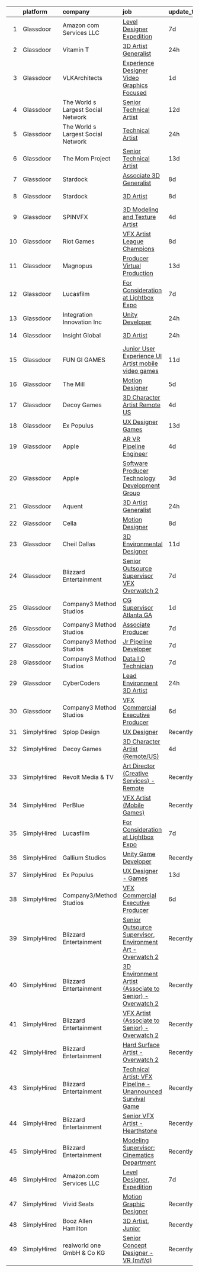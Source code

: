 

|    | platform    | company                            | job                                                                                                                                                                                                                                                                                                                                                                                                                                                                                                                                                                                                                                                                                                                                                                                                                                                                                                                                                                                                                                                                                                                                                                                                                                                                                                                                                                                   | update_time   | location                  |
|---:|:------------|:-----------------------------------|:--------------------------------------------------------------------------------------------------------------------------------------------------------------------------------------------------------------------------------------------------------------------------------------------------------------------------------------------------------------------------------------------------------------------------------------------------------------------------------------------------------------------------------------------------------------------------------------------------------------------------------------------------------------------------------------------------------------------------------------------------------------------------------------------------------------------------------------------------------------------------------------------------------------------------------------------------------------------------------------------------------------------------------------------------------------------------------------------------------------------------------------------------------------------------------------------------------------------------------------------------------------------------------------------------------------------------------------------------------------------------------------|:--------------|:--------------------------|
|  1 | Glassdoor   | Amazon com Services LLC            | [Level Designer  Expedition](https://www.glassdoor.com/partner/jobListing.htm?pos=112&ao=1136043&s=58&guid=00000183a704a5c5a84f4db553cc2390&src=GD_JOB_AD&t=SR&vt=w&cs=1_e87d80f3&cb=1664954443712&jobListingId=1008165924673&jrtk=3-0-1gejg99fdkhrr801-1gejg99fqjfkm800-46c45f87273b333f-)                                                                                                                                                                                                                                                                                                                                                                                                                                                                                                                                                                                                                                                                                                                                                                                                                                                                                                                                                                                                                                                                                           | 7d            | Irvine, CA                |
|  2 | Glassdoor   | Vitamin T                          | [3D Artist Generalist](https://www.glassdoor.com/partner/jobListing.htm?pos=109&ao=1110586&s=58&guid=00000183a704a5c5a84f4db553cc2390&src=GD_JOB_AD&t=SR&vt=w&cs=1_538c4a32&cb=1664954443712&jobListingId=1008183641019&cpc=47CFDC01B3F81FAC&jrtk=3-0-1gejg99fdkhrr801-1gejg99fqjfkm800-8716d705880a93f2--6NYlbfkN0DMrcEu7yrtATojKJA7cEzGQ3FdRGWLh0CZQInL4ECGI6k5tN82kdM0cJmh4vC7GggBRnntlYyAX9rw2tesjB7UOkDEuJ66h7kj4MapR-91pRz_lClliOUWp7GaPf5lxTFa8HCtffbdX8llwMjZcswZnfqS9fwgVphBTuM9JNrEHNLAl7akI7OZsD3HrOrnLZ-35CKbNZlg-CblkipaQr2u2JHo3LANzwBia7voGQKf_MMOYDPWMaSU2qN2Xy2vmMA5Q2uRwjMd7smUi-JRFG8x2CCDJy1zveanmT5FaD-FPVrNud-5iiMWn7Q_psY-_jA8XvLr6mBkaKAgaRYKriFtkHVqIyyJmKPtrFwTfqG3OoJhquWWo55L-eukAP1bTGEphJAfkJZ4DB5SufLxAonXXEHpOWk94a9TynQi8g8UE6YO4pFocOYIkNz1ZNCBHcwOi1Mfl-CJmwOjCvf1k8TCTLyFHSgRMlS_XROF7JUgN1Us3AvB4MOt)                                                                                                                                                                                                                                                                                                                                                                                                                                                                                                                                            | 24h           | Redmond, WA               |
|  3 | Glassdoor   | VLKArchitects                      | [Experience Designer   Video   Graphics Focused](https://www.glassdoor.com/partner/jobListing.htm?pos=118&ao=1136043&s=58&guid=00000183a704a5c5a84f4db553cc2390&src=GD_JOB_AD&t=SR&vt=w&cs=1_f2e05a36&cb=1664954443713&jobListingId=1008181998087&jrtk=3-0-1gejg99fdkhrr801-1gejg99fqjfkm800-35bbf049d9cb465c-)                                                                                                                                                                                                                                                                                                                                                                                                                                                                                                                                                                                                                                                                                                                                                                                                                                                                                                                                                                                                                                                                       | 1d            | Fort Worth, TX            |
|  4 | Glassdoor   | The World s Largest Social Network | [Senior Technical Artist](https://www.glassdoor.com/partner/jobListing.htm?pos=106&ao=1110586&s=58&guid=00000183a704a5c5a84f4db553cc2390&src=GD_JOB_AD&t=SR&vt=w&ea=1&cs=1_8cf3c336&cb=1664954443712&jobListingId=1008156567880&cpc=AF1E4A3695F490BE&jrtk=3-0-1gejg99fdkhrr801-1gejg99fqjfkm800-8a98ace1b10be4ee--6NYlbfkN0DSgjPPcnEdvoK3uuxfISLALE6pB1FR7YSHOr_tSg5_QGIhoz_2VqUepdcKLBLI_zQzTQBxFnNwLgYr54182ayk27VR9mGs31WGf8oLUq3IQ3WRzRkMbqPtK6oOaz54b3_OAZeqq0FVZMF2RYcuzjjIoIcXiPv67xjlRGeD6YbJyLJUG_F2oE5R9HAO3TFjczDF12_kyCsWbpC38DV78mGEFqcBifi2h8MAcju8habJm5MECYsVYzoKlywjeu_y6vdB0AzU8RgZnH0PvtK1gcKwYYSUM7DUppeCraMxJ-VEqfG_7kjvV178X_I5kdaRvmaNyHSq1zrh46nku3Or-FeIE5ZOux7ywvyit15v7t42LF2ipp4mCgfZhDEkao5YJ12k-aX7x4kwQQyJcicYkk7Pt9m7ybEHY4ta6ZSJNXgMVkQC4NUaaJhP9LHnGr1ZvbEc7ntz4Ocz7RZdYwJ-G_317MHtQEcDrcyTD4Q8rjnjKxs1MqwmMlUHCRqCxFwe340LKiLKrtvGeL74s1Mcdpnjmbha5CnzubGpPnB_vPk3UMz2u7IEG18Fu9MMwatzbiF0HmF4dWZk61AXNk06qeUh)                                                                                                                                                                                                                                                                                                                                                                                                                                    | 12d           | Sausalito, CA             |
|  5 | Glassdoor   | The World s Largest Social Network | [Technical Artist](https://www.glassdoor.com/partner/jobListing.htm?pos=102&ao=1110586&s=58&guid=00000183a704a5c5a84f4db553cc2390&src=GD_JOB_AD&t=SR&vt=w&ea=1&cs=1_3ece04f9&cb=1664954443711&jobListingId=1008184893860&cpc=C19BE7EA145E205E&jrtk=3-0-1gejg99fdkhrr801-1gejg99fqjfkm800-5b2ca4455f97e85e--6NYlbfkN0DSgjPPcnEdvoK3uuxfISLALE6pB1FR7YSHOr_tSg5_QGIhoz_2VqUepdcKLBLI_zQShar7STHCa0fzQNp1hsesfByHCyKTVUkBXt0cE0BRwhexeFFuIYSpLqz7bYaiAfzlrmvkdP3QBEDGWE_JU7ZUD-cfT9NYoHEOi36zyzLD4OxhcndWXUP_27t-4fgHfz8C1nnirhIabGRPoyUcRFSIevLdCrozf0e_Go-rECHuoH0rz9dz3K-Oj7lTILSR5QftbORjaEs6iyyUa-v_0mu1cK0JVK0eTWQX9fQTznqVbXztSp04O7dP9XYU-toxgQmbJZRW31D7ZCmfokqkzJQGvxQvOZW5uBVNfFd-1GoSFeiXO2IXHbDZBobzvbcOLKfzhzOi-6Q1my1EMukZdd0g204yHuUZ1Ddr0mGw8e2ED9aDngFgzk0sa6NpmQwGHQukKZgk86-pKvl2GRTbibiQwxqklaGe9wiCFBbW00lE0Pzfp7gGLEdleIG8Atv15nMGPgGX7fbLQgYe_KENBkPqSe-45MNHpio2baYgIzJ13XT_eGWV-M-t5j0jepfDZO9veMrk_4o8LucT_ijZ1i3SIcErqd0o69k%3D)                                                                                                                                                                                                                                                                                                                                                                                                                             | 24h           | Houston, TX               |
|  6 | Glassdoor   | The Mom Project                    | [Senior Technical Artist](https://www.glassdoor.com/partner/jobListing.htm?pos=107&ao=1110586&s=58&guid=00000183a704a5c5a84f4db553cc2390&src=GD_JOB_AD&t=SR&vt=w&cs=1_d8505465&cb=1664954443712&jobListingId=1008154030855&cpc=65CC663E25211861&jrtk=3-0-1gejg99fdkhrr801-1gejg99fqjfkm800-8aae4f73b9551638--6NYlbfkN0BDp_epf89aHDQhKpPegNJQ_ldQpEFZQsM9OcONMGxWx6pU56EKHF58QjVdAUvn2gVk3qe3SlnghPyLAat3KOYlrLy0I2AR977gRPaN0RP08Ty9kMnw7ZhTsH11o93Q6E0InB6ICXPjdb-aqIeQDPOUC6Xb4EiGzQnTCX0cU42iyt08TsshtfRlUDeaNrQWdk8X2XF_zq6CP8XqJ0cblWLNUCxiN6mw3NqkQyOleqghzGJxOjZUTz_x-DLV9fQH4hFs0ZHSJ_SDG1I0M7vy9zDj8kuj7SWtdkhU1GXaKIPxQBsmvj0sgg0JxDtx8YHpB2c0FxoEbF8P3nEAItMCLoglx6kcjsUJ8fqReyv1yMx0zyxSlw-gMExngxXr9NN0szFSqRcQfXlyt1EStd1CXHEdSS-oHq-wLk-afMQqAkKI0nme8eKNTdFKEAQq3cWPLCjRUWIQ2kn9MoFHcj0JnG8ePBtIooJc29QGSjGv8uPEO8baJ0QYjq1z3dp40qdc3fZMdi8Qrrp1cIHtgUgMFdAv4E7CV5-HFh9MAuDENFIHDOtFROUA3sOKh0SCBnRFQJTVp4dnC7I0YkrcPsTc5ed9)                                                                                                                                                                                                                                                                                                                                                                                                                                         | 13d           | Sausalito, CA             |
|  7 | Glassdoor   | Stardock                           | [Associate 3D Generalist](https://www.glassdoor.com/partner/jobListing.htm?pos=113&ao=1136043&s=58&guid=00000183a704a5c5a84f4db553cc2390&src=GD_JOB_AD&t=SR&vt=w&ea=1&cs=1_82a18161&cb=1664954443712&jobListingId=1008164168114&jrtk=3-0-1gejg99fdkhrr801-1gejg99fqjfkm800-ebb0d5b82c5ae4be-)                                                                                                                                                                                                                                                                                                                                                                                                                                                                                                                                                                                                                                                                                                                                                                                                                                                                                                                                                                                                                                                                                         | 8d            | Plymouth, MI              |
|  8 | Glassdoor   | Stardock                           | [3D Artist](https://www.glassdoor.com/partner/jobListing.htm?pos=117&ao=1136043&s=58&guid=00000183a704a5c5a84f4db553cc2390&src=GD_JOB_AD&t=SR&vt=w&ea=1&cs=1_da3bd309&cb=1664954443713&jobListingId=1008164168109&jrtk=3-0-1gejg99fdkhrr801-1gejg99fqjfkm800-268ab53375252d01-)                                                                                                                                                                                                                                                                                                                                                                                                                                                                                                                                                                                                                                                                                                                                                                                                                                                                                                                                                                                                                                                                                                       | 8d            | Plymouth, MI              |
|  9 | Glassdoor   | SPINVFX                            | [3D Modeling and Texture Artist](https://www.glassdoor.com/partner/jobListing.htm?pos=124&ao=1136043&s=58&guid=00000183a704a5c5a84f4db553cc2390&src=GD_JOB_AD&t=SR&vt=w&ea=1&cs=1_16e494b3&cb=1664954443715&jobListingId=1008173934920&jrtk=3-0-1gejg99fdkhrr801-1gejg99fqjfkm800-09211dd30cbb7cf5-)                                                                                                                                                                                                                                                                                                                                                                                                                                                                                                                                                                                                                                                                                                                                                                                                                                                                                                                                                                                                                                                                                  | 4d            | Atlanta, GA               |
| 10 | Glassdoor   | Riot Games                         | [VFX Artist   League  Champions](https://www.glassdoor.com/partner/jobListing.htm?pos=121&ao=1136043&s=58&guid=00000183a704a5c5a84f4db553cc2390&src=GD_JOB_AD&t=SR&vt=w&ea=1&cs=1_b8605ee2&cb=1664954443715&jobListingId=1008164057372&jrtk=3-0-1gejg99fdkhrr801-1gejg99fqjfkm800-46a44d1732f1897e-)                                                                                                                                                                                                                                                                                                                                                                                                                                                                                                                                                                                                                                                                                                                                                                                                                                                                                                                                                                                                                                                                                  | 8d            | Los Angeles, CA           |
| 11 | Glassdoor   | Magnopus                           | [Producer  Virtual Production](https://www.glassdoor.com/partner/jobListing.htm?pos=123&ao=1136043&s=58&guid=00000183a704a5c5a84f4db553cc2390&src=GD_JOB_AD&t=SR&vt=w&ea=1&cs=1_93eecc64&cb=1664954443715&jobListingId=1008154539182&jrtk=3-0-1gejg99fdkhrr801-1gejg99fqjfkm800-e664e79d5a35fd73-)                                                                                                                                                                                                                                                                                                                                                                                                                                                                                                                                                                                                                                                                                                                                                                                                                                                                                                                                                                                                                                                                                    | 13d           | Los Angeles, CA           |
| 12 | Glassdoor   | Lucasfilm                          | [For Consideration at Lightbox Expo](https://www.glassdoor.com/partner/jobListing.htm?pos=116&ao=1136043&s=58&guid=00000183a704a5c5a84f4db553cc2390&src=GD_JOB_AD&t=SR&vt=w&cs=1_ec228864&cb=1664954443713&jobListingId=1008165011124&jrtk=3-0-1gejg99fdkhrr801-1gejg99fqjfkm800-93e1fa1c0d1a1d19-)                                                                                                                                                                                                                                                                                                                                                                                                                                                                                                                                                                                                                                                                                                                                                                                                                                                                                                                                                                                                                                                                                   | 7d            | San Francisco, CA         |
| 13 | Glassdoor   | Integration Innovation  Inc        | [Unity Developer](https://www.glassdoor.com/partner/jobListing.htm?pos=120&ao=1136043&s=58&guid=00000183a704a5c5a84f4db553cc2390&src=GD_JOB_AD&t=SR&vt=w&cs=1_e98c59cc&cb=1664954443715&jobListingId=1008184438258&jrtk=3-0-1gejg99fdkhrr801-1gejg99fqjfkm800-4239662d8ba81b10-)                                                                                                                                                                                                                                                                                                                                                                                                                                                                                                                                                                                                                                                                                                                                                                                                                                                                                                                                                                                                                                                                                                      | 24h           | Huntsville, AL            |
| 14 | Glassdoor   | Insight Global                     | [3D Artist](https://www.glassdoor.com/partner/jobListing.htm?pos=108&ao=1110586&s=58&guid=00000183a704a5c5a84f4db553cc2390&src=GD_JOB_AD&t=SR&vt=w&cs=1_36d319ee&cb=1664954443712&jobListingId=1008183850797&cpc=451933188B21919D&jrtk=3-0-1gejg99fdkhrr801-1gejg99fqjfkm800-1c580ac7ae95c2b9--6NYlbfkN0BKkHZu3wF05EeDimN_p6sYpKCMArvwa95YdH7UpkaBCqc7l59ErwqcyE8VoIfttn7wkfGrKUOlCoDdkMonRfzs9OESsvcMZKe_YVordDTDwlf0HuHw7s7UzRVCfcYJfYOyG12e6X12G2qWRUCSCIlqwT4X2TcXKuh6zxFRVjD-tiK5OwCzUfrWGxZIlghFIsZq8dWIHqSYuLvqz09lVeDB3_GWuhRewEP3OWYE86Cc_hEW_UvUX1jT_I5UZsVMxlJOv8RRIHoKIEoepqUvX-iMqf66PsCEgESgA1hJGucA66KICBt7PMok83X2kgpoFnVV9JJQ686ANDdSoAdYMwnn6d0zB-m4WAn716KiphYDu_twcpTRkRhvKlgbDoMPPfFV6v0jKpHMCI3r01VULK6EQuz1hq4dIXQ_CXlEbl7BDkyafvwd45ZClqh-D8UJe-V6A-0uxPttCz0vuQELBVV4YcVdGzxlrqJVBz85j3c5s3FRYosEQW9i)                                                                                                                                                                                                                                                                                                                                                                                                                                                                                                                                                       | 24h           | Redmond, WA               |
| 15 | Glassdoor   | FUN GI GAMES                       | [Junior User Experience   UI Artist  mobile video games ](https://www.glassdoor.com/partner/jobListing.htm?pos=127&ao=1136043&s=58&guid=00000183a704a5c5a84f4db553cc2390&src=GD_JOB_AD&t=SR&vt=w&ea=1&cs=1_0983fc47&cb=1664954443716&jobListingId=1008158641676&jrtk=3-0-1gejg99fdkhrr801-1gejg99fqjfkm800-4944322686d99878-)                                                                                                                                                                                                                                                                                                                                                                                                                                                                                                                                                                                                                                                                                                                                                                                                                                                                                                                                                                                                                                                         | 11d           | El Segundo, CA            |
| 16 | Glassdoor   | The Mill                           | [Motion Designer](https://www.glassdoor.com/partner/jobListing.htm?pos=111&ao=1136043&s=58&guid=00000183a704a5c5a84f4db553cc2390&src=GD_JOB_AD&t=SR&vt=w&ea=1&cs=1_24578e68&cb=1664954443712&jobListingId=1008172668446&jrtk=3-0-1gejg99fdkhrr801-1gejg99fqjfkm800-d2056aff12c87ada-)                                                                                                                                                                                                                                                                                                                                                                                                                                                                                                                                                                                                                                                                                                                                                                                                                                                                                                                                                                                                                                                                                                 | 5d            | New York, NY              |
| 17 | Glassdoor   | Decoy Games                        | [3D Character Artist  Remote US ](https://www.glassdoor.com/partner/jobListing.htm?pos=119&ao=1136043&s=58&guid=00000183a704a5c5a84f4db553cc2390&src=GD_JOB_AD&t=SR&vt=w&ea=1&cs=1_75e4772b&cb=1664954443713&jobListingId=1008174987688&jrtk=3-0-1gejg99fdkhrr801-1gejg99fqjfkm800-e17dc328c9905e0c-)                                                                                                                                                                                                                                                                                                                                                                                                                                                                                                                                                                                                                                                                                                                                                                                                                                                                                                                                                                                                                                                                                 | 4d            | Boston, MA                |
| 18 | Glassdoor   | Ex Populus                         | [UX Designer   Games](https://www.glassdoor.com/partner/jobListing.htm?pos=115&ao=1136043&s=58&guid=00000183a704a5c5a84f4db553cc2390&src=GD_JOB_AD&t=SR&vt=w&ea=1&cs=1_ae4eca6b&cb=1664954443713&jobListingId=1008155438706&jrtk=3-0-1gejg99fdkhrr801-1gejg99fqjfkm800-af5ef265bd9e2bd7-)                                                                                                                                                                                                                                                                                                                                                                                                                                                                                                                                                                                                                                                                                                                                                                                                                                                                                                                                                                                                                                                                                             | 13d           | Remote                    |
| 19 | Glassdoor   | Apple                              | [AR VR Pipeline Engineer](https://www.glassdoor.com/partner/jobListing.htm?pos=103&ao=1110586&s=58&guid=00000183a704a5c5a84f4db553cc2390&src=GD_JOB_AD&t=SR&vt=w&cs=1_104719fb&cb=1664954443711&jobListingId=1008175989371&cpc=AC285F3A3ECA6BB0&jrtk=3-0-1gejg99fdkhrr801-1gejg99fqjfkm800-0800dcf14c9a8424--6NYlbfkN0BvKrLyj5gPmtZO9T8euul8TCxuuKNOtzRJOomxnwSEodTz2Bc-sPZlt2Zgji_QUXEfSry2uwoiSUpNxrTv30dOLcIDiJD8cmCLGvvx0bYkUmuze4c16-d44apdsjCokYNJbxBaAW-qWCokaJb_MgLoT0MXk5NUT18LaWQEGhJEFnaWfYUuVZW4RG406tMGgc9bWENSWFDP18uq67xs1Tibmk76dqoLZdpPScB5GBv_faxEBSUk6WzO5xNc1fvA9Grg3UPBfWVO-J0b7yzD1jIuA9MGe7CA5h1y7lL7FlUYdXxdENe_BvOpuqiiuFylM961TEVAUKaI6O3ueH76mV61tGdiF-m1HalG8U9fqBuCDPN5Hpfa7E_DHTWCy4_be8zVIq0K5ERctkJewVqis4tBn49etDg8OxZs4ewpzYhNIYTmPpE040YSdAAVJr3-vn9FSotpJWrbX4KeR_DpQmLgUjWZfAmRbJ2_c1lUeL94fJmTSvjQe1J6apK0Rwk7faef9QdfPOWz17ntxPTapCX8Z85K8-oCVGjufm2JzFTnLiRmU3eQ5NJ9XuSEKgaA9Pix9oTbDmbQXD3RcC5dgKvV1N7lOypHNdfdPFju72B6gHvT3-9-SrS_-OS92IdURCYNReE6hyrIgj_UWshT-9yUCd4OO-6i7G86adKPGXTFadhQA_IyErHvzkvRCm9YsfPhe_oe-G3hBqq52o7uEOQq_RSmlYAdfVbB5dccA0cZniQi65OBkMVy8Yx9cqw0FcCe9xhE_Ym5j_au6MVEz-O8wpnP4xkUctGiDUeb0xlGD6IE3BgZIxFB-LyPIBZ13MNEUuhCc_au1N5niQq16nYyiemCCMwv_I8nJTCbTbgkD9jaaAlQ9XczMltH2Rnw3_5Or6Lv9WddoAc8c_DcD65CliGuXJ39aMsRkXwVcgIoOx1ehr9u76X9bwpHaGe3t44FFh9RKKwttbOBbvkVbJ8b)                                         | 4d            | Cupertino, CA             |
| 20 | Glassdoor   | Apple                              | [Software Producer  Technology Development Group](https://www.glassdoor.com/partner/jobListing.htm?pos=104&ao=1110586&s=58&guid=00000183a704a5c5a84f4db553cc2390&src=GD_JOB_AD&t=SR&vt=w&cs=1_ee6e7d14&cb=1664954443711&jobListingId=1008176890686&cpc=AC285F3A3ECA6BB0&jrtk=3-0-1gejg99fdkhrr801-1gejg99fqjfkm800-b9f4b37ed958d1b3--6NYlbfkN0BvKrLyj5gPmtZO9T8euul8TCxuuKNOtzRJOomxnwSEodTz2Bc-sPZl1dBMH13w-jOl-8g71xqAkp7OBKbn2gWYDEHjssgBU_d6jVYkulLyCvJsy5BAzxfNC7p8G4Y9isq1p_Q6as9cudkqBsWPWkxHUjf6rvlF-E44PYUZeWoVuHAfuVrsg53ng6GtKmEYSM3nPBePxh6jwJ0lhiHOa-64HN8f_CSvyNVfTru_CIMJbrzo9fHl3fybMC_diCQDUETITBOwe8JgttyYUEL_X4hSnunSuR5dkd8Sf6kfBc-4LmturiH0lfHx-AyKA8mPDXpJyTneys_EoMCj8-rc6KFVHI__R6cL76ecQYZP7G3FDy_9Wy1OfKSGRSN565YULiiRXSJk9Ty_IuQUCvaPBzf_5eKzuppHVuIii9qG0W7lsQ-mbxlS4C5FyrjRPVITyJlYhm_t3VvTWoG5fNJkVPolhlQYlHr5a5xSHy-mVkwk0s-e_BV2tkLf2xJ1U2XnJiFLd4TCuTT_VOTWWN4bM27GeXBBESHCy02zm_V2C7U424zUtY5VE4js_R5uEOk_MEb9Tv5jvQy9FV2dgan0kiSpQzk2tjojDVs1-I7yp5OsemaPvePenK4FWkFVOw5ovgYK1NEYpT3ERVbY3gdB-uqY2g8ZeOi3adM_FSg9LFJc7y0zxOezicfvN1KCIDd9kb0gqC8VsNyxvUplAo5P4vrHUTrcCkn9P3FbAlvqT300oRAmf5pf3gj-TfgvC9_fyfad7fAfuj9D-B_2gqNLDmIiER4_g3XA7mCP_P0P1cKpkFjUoWVAfGN0HcWm-D6sPICJZIwmug9cjdVL9vx3R7za2lgdGua20BtiC0PrIwAWDpGY7eJctb4y4nYgcI6NwvfPrt4uwnClc5o4SP9fB-uoX1vpYsWqyE-7s7ddOSp4ZmwSr2uzvoffcZN_GmAp7Y6x_OqjR-dWVTdspwnb1o7K07ZWLiYgGnk%3D)   | 3d            | Seattle, WA               |
| 21 | Glassdoor   | Aquent                             | [3D Artist Generalist](https://www.glassdoor.com/partner/jobListing.htm?pos=105&ao=1110586&s=58&guid=00000183a704a5c5a84f4db553cc2390&src=GD_JOB_AD&t=SR&vt=w&cs=1_7f5db73b&cb=1664954443712&jobListingId=1008183714026&cpc=47CFDC01B3F81FAC&jrtk=3-0-1gejg99fdkhrr801-1gejg99fqjfkm800-12fd754172b02f62--6NYlbfkN0DMrcEu7yrtATojKJA7cEzGQ3FdRGWLh0CZQInL4ECGI9gD0Wolx9R2v-Aex0-GK05M2bUTp71PXyBZhqS_Df87ip6vVbpuRFsc4PBzdMWiT1RQTY1AT-CGl2ox5j7S9rC7xDqdGl8FWsazWyGWu5EIBsdMEa5nWNOg7wxWx_90qXvgg4ecPNUFrL6h4slGH7Q6eHcKJgbeEDBDUA6WS3s2USmsTBH3xrpd65q6v9yvsJz6OTPZsrcq67AR0A9GAd6ehmKm1K5o9rcj9C2rBDg4X0llWZec2GKftLH1WpLjM_WT86QDlqSvfxGEkmI3tcrwBPhLmDuSPDfRRjco_lFdjmcNpKHpSap_xQpg--UMkRBX4uUOxNtBMSIBIC7YM0gkBFm4xROvzNG1zk4ooXkcZ9CF4-qnMtL37mmN8MihBfj196q_PZ4F8SlRGQBL427LVqN5jzG_6NreJx8IsFESpw3S22GA-Hk%3D)                                                                                                                                                                                                                                                                                                                                                                                                                                                                                                                                                              | 24h           | Redmond, WA               |
| 22 | Glassdoor   | Cella                              | [Motion Designer](https://www.glassdoor.com/partner/jobListing.htm?pos=101&ao=1110586&s=58&guid=00000183a704a5c5a84f4db553cc2390&src=GD_JOB_AD&t=SR&vt=w&cs=1_85317c80&cb=1664954443711&jobListingId=1008164051618&cpc=AC285F3A3ECA6BB0&jrtk=3-0-1gejg99fdkhrr801-1gejg99fqjfkm800-982cb76659494471--6NYlbfkN0ABL5jwqrJX8j4-zsE1pdctockIOMh3bUiDojLxDHSgfjY1UHgK1fFlxBssry2DLYaz0BgcqkJGjLhZAGW0g8KP_O_IIogJMi79eHYSmwm-eDS14p3VE9t3C1g-Qz5Qi-XFAV2gGaJJwT-n3GiRnA0EPSSHR_b6EoEQCzQ6ND4JwKdm82dmIzji_Av7Tadb67BUhoszqtoa5VUfCezsSx_FW8Y_xKO7w3vybjKYlrz-ZGZJmd7kzj3pw0ViQyxeXVwgBz56Vv-KuPEAufiL-v52sW14uLQha1g3ZOufsnlTrmTwvOqRNBYTCHvB9VEXhyR3kxNJKvyGD9pDdyl_drYkXPfBiraKsO647dpbS8vp_R7zbTxAELwFW_OJzBC6WQ3Sp7Smiv4VQGTTaDzEAUScvIjhLhfwtpMuPafe7mZ2q6p3EjJXxZQgSoHmCxWlM4YLw4aUtPQ6yx4ZPKj5vaV0_B41WxJgzJGnX_TPfB6TDIpP9_Ekkjjtph7ncxukMRUvXtjEiCFfuDbtrq3VgAabgsDk3dJpjsHc6rlEMC4BKBtJCQ_rLtCkDeX4xJ2MZH5YlczoTQ5MkcoUTX5pRai94Fo3NCwgxiXqzxa5AuXzLYKTKFt-Em6P0vB0C-UICJIqkpb3BGyaTHFg_ufAYamUHFCQPSZe4of7JqG2SLarCjJtEXOfDYXXfffNLoZxgQnrJF-VMqe0-fCv-r5YyDfUDECAM39H8gukXo8BBrYH7XmY4j0H4gLD6t-76PkgAFha3HHjYgwa7g%3D%3D)                                                                                                                                                                                                                                                     | 8d            | Los Gatos, CA             |
| 23 | Glassdoor   | Cheil Dallas                       | [3D Environmental Designer](https://www.glassdoor.com/partner/jobListing.htm?pos=114&ao=1136043&s=58&guid=00000183a704a5c5a84f4db553cc2390&src=GD_JOB_AD&t=SR&vt=w&ea=1&cs=1_8e581cdd&cb=1664954443712&jobListingId=1008158069870&jrtk=3-0-1gejg99fdkhrr801-1gejg99fqjfkm800-0a3bfdb610d178d5-)                                                                                                                                                                                                                                                                                                                                                                                                                                                                                                                                                                                                                                                                                                                                                                                                                                                                                                                                                                                                                                                                                       | 11d           | Plano, TX                 |
| 24 | Glassdoor   | Blizzard Entertainment             | [Senior Outsource Supervisor  VFX   Overwatch 2](https://www.glassdoor.com/partner/jobListing.htm?pos=130&ao=1136043&s=58&guid=00000183a704a5c5a84f4db553cc2390&src=GD_JOB_AD&t=SR&vt=w&cs=1_c80210db&cb=1664954443716&jobListingId=1008165851603&jrtk=3-0-1gejg99fdkhrr801-1gejg99fqjfkm800-9025c0dc214e1953-)                                                                                                                                                                                                                                                                                                                                                                                                                                                                                                                                                                                                                                                                                                                                                                                                                                                                                                                                                                                                                                                                       | 7d            | Irvine, CA                |
| 25 | Glassdoor   | Company3 Method Studios            | [CG Supervisor   Atlanta  GA](https://www.glassdoor.com/partner/jobListing.htm?pos=122&ao=1136043&s=58&guid=00000183a704a5c5a84f4db553cc2390&src=GD_JOB_AD&t=SR&vt=w&cs=1_c6d0bf75&cb=1664954443715&jobListingId=1008182287144&jrtk=3-0-1gejg99fdkhrr801-1gejg99fqjfkm800-33025431778cb43d-)                                                                                                                                                                                                                                                                                                                                                                                                                                                                                                                                                                                                                                                                                                                                                                                                                                                                                                                                                                                                                                                                                          | 1d            | Remote                    |
| 26 | Glassdoor   | Company3 Method Studios            | [Associate Producer](https://www.glassdoor.com/partner/jobListing.htm?pos=128&ao=1136043&s=58&guid=00000183a704a5c5a84f4db553cc2390&src=GD_JOB_AD&t=SR&vt=w&cs=1_f9e5de68&cb=1664954443716&jobListingId=1008166947294&jrtk=3-0-1gejg99fdkhrr801-1gejg99fqjfkm800-84c17dfe1885b133-)                                                                                                                                                                                                                                                                                                                                                                                                                                                                                                                                                                                                                                                                                                                                                                                                                                                                                                                                                                                                                                                                                                   | 7d            | Hollywood, CA             |
| 27 | Glassdoor   | Company3 Method Studios            | [Jr  Pipeline Developer](https://www.glassdoor.com/partner/jobListing.htm?pos=126&ao=1136043&s=58&guid=00000183a704a5c5a84f4db553cc2390&src=GD_JOB_AD&t=SR&vt=w&cs=1_ad364730&cb=1664954443716&jobListingId=1008166267951&jrtk=3-0-1gejg99fdkhrr801-1gejg99fqjfkm800-0f1d3718f9b84c30-)                                                                                                                                                                                                                                                                                                                                                                                                                                                                                                                                                                                                                                                                                                                                                                                                                                                                                                                                                                                                                                                                                               | 7d            | New York, NY              |
| 28 | Glassdoor   | Company3 Method Studios            | [Data I O Technician](https://www.glassdoor.com/partner/jobListing.htm?pos=129&ao=1136043&s=58&guid=00000183a704a5c5a84f4db553cc2390&src=GD_JOB_AD&t=SR&vt=w&cs=1_519438c8&cb=1664954443716&jobListingId=1008166267950&jrtk=3-0-1gejg99fdkhrr801-1gejg99fqjfkm800-b651aeac1dcdcefa-)                                                                                                                                                                                                                                                                                                                                                                                                                                                                                                                                                                                                                                                                                                                                                                                                                                                                                                                                                                                                                                                                                                  | 7d            | New York, NY              |
| 29 | Glassdoor   | CyberCoders                        | [Lead Environment 3D Artist](https://www.glassdoor.com/partner/jobListing.htm?pos=110&ao=1110586&s=58&guid=00000183a704a5c5a84f4db553cc2390&src=GD_JOB_AD&t=SR&vt=w&ea=1&cs=1_b157dedb&cb=1664954443712&jobListingId=1008184116885&cpc=F41FEAB56D215062&jrtk=3-0-1gejg99fdkhrr801-1gejg99fqjfkm800-16b8fb50dd4cd8d1--6NYlbfkN0CpFJQzrgRR8WqXWK1qKKEqALWJw739KlKqr2H-MSI4eoBlI4EFrmor2FYZMP3muM3TdYFiBFjcTxDDTcwWZR9VAG-8WZ2pwtziMbc8empHAlbEkEbaU7lbHz3tfGuMSuv9H9mUW1yUM5St9kp6xEum9hyC5-_HJV9hpIEK4dOLpK2FfuEYcp6ftcg_xJko6VKPn5sgUHtlTahw37pGvRF0AOcA4178-eQXpi8cKF743QpaVS4HT3-VLhbqhamdaLvU0kSz1wb50Imc9Qkn-yX7fPDhHcwI2QmchV8YuxBsZ7_QwhqqhsGNqXV5Tq_tg_hW3Ph2n4DrRoqbRi9_ohazcg03Eae0c398fwTc7XouXJM_EQyhJumFgEJ75-XFCzFA_vWfClfmqKS0H16iKjsVNNxVNQmiMx3azwOD5gnjlgR70kir9-WilFcIhEKB06E9fplCKdlQ3fI3OudWeio3OSozZvn66PV7dsgB2gs_5aHXlDiaMZm7ONCNANSefonWDrSMnTFrvuDjS2s24K3zTQWaIvC7F9oCYgDyrJuspWcUbTektnY4rXezKnDWST2TJydmSCNgpkZYZNdtWyZB8VIZhYD9FcBuafkYq8jqlZyngARrrXFESxdRGxRJSn7kMKAQk7O_y3nhtpymajKDMsws6mA7DGg_NiTHPBuFxV7zjD4IG0eYd__971ioffGWGhVRuNiPraZz3IC28lyTSMqqgCsF5iLedRx-Hqkd7MZCV4MMWMLdDne_nGd7Lj3QlBoEzxdY5paWq9dgFQC7q4_Pk3dO7KKXe3Lu3mW4q6mlHHfFeWrHs2bTtIKNS0RdqYbQimY8qpfBfwzKH3PncSbs20etcwNUhl6RaMTDyEk8EbMAmQv37ClfZndDLN0KAHxt_0FUxB-oJ3I1qAe6-LcVPzQAWU9GMHAdengMXzFwLECISVCt8kLsRfKD-SH237VlmGThNcJtqmb1IRfQgY3U66EPOLgcaGT6yIJILYSQDY-Kqscr) | 24h           | Eugene, OR                |
| 30 | Glassdoor   | Company3 Method Studios            | [VFX Commercial Executive Producer](https://www.glassdoor.com/partner/jobListing.htm?pos=125&ao=1136043&s=58&guid=00000183a704a5c5a84f4db553cc2390&src=GD_JOB_AD&t=SR&vt=w&cs=1_4a7fca66&cb=1664954443715&jobListingId=1008168981986&jrtk=3-0-1gejg99fdkhrr801-1gejg99fqjfkm800-82ec8f4193573592-)                                                                                                                                                                                                                                                                                                                                                                                                                                                                                                                                                                                                                                                                                                                                                                                                                                                                                                                                                                                                                                                                                    | 6d            | Santa Monica, CA          |
| 31 | SimplyHired | Splop Design                       | [UX Designer](https://www.simplyhired.com/job/1QHEzY9K1JXcQD1-GL3_WWJcrMmo04UHCFVW21Nf2GCPgE1NLGUROQ?q=vfx+designer)                                                                                                                                                                                                                                                                                                                                                                                                                                                                                                                                                                                                                                                                                                                                                                                                                                                                                                                                                                                                                                                                                                                                                                                                                                                                  | Recently      | Remote                    |
| 32 | SimplyHired | Decoy Games                        | [3D Character Artist (Remote/US)](https://www.simplyhired.com/job/Oo5OJ9ifJn4PD2fJBmbq0FtZkkm0MesVwPu-HnhEL2YEfKTykeXZ9g?q=vfx+designer)                                                                                                                                                                                                                                                                                                                                                                                                                                                                                                                                                                                                                                                                                                                                                                                                                                                                                                                                                                                                                                                                                                                                                                                                                                              | 4d            | Boston, MA                |
| 33 | SimplyHired | Revolt Media & TV                  | [Art Director (Creative Services) - Remote](https://www.simplyhired.com/job/aMcNb_OqnGTqmXR8nKu1HT6Ero0G7YGkyvgdO83xAgVhrQCJGeGhTQ?q=vfx+designer)                                                                                                                                                                                                                                                                                                                                                                                                                                                                                                                                                                                                                                                                                                                                                                                                                                                                                                                                                                                                                                                                                                                                                                                                                                    | Recently      | United States +1 location |
| 34 | SimplyHired | PerBlue                            | [VFX Artist (Mobile Games)](https://www.simplyhired.com/job/dttsenrSzVcWTI25Njz2xr_-LcfsbwePfSg5SYH1NJkY4R6UUxcQ-g?q=vfx+designer)                                                                                                                                                                                                                                                                                                                                                                                                                                                                                                                                                                                                                                                                                                                                                                                                                                                                                                                                                                                                                                                                                                                                                                                                                                                    | Recently      | Madison, WI               |
| 35 | SimplyHired | Lucasfilm                          | [For Consideration at Lightbox Expo](https://www.simplyhired.com/job/ASYhn8S0bckYBXmBB5avWqQG1wigQoIhgn70cbKXrH-ppkX-28-L3Q?q=vfx+designer)                                                                                                                                                                                                                                                                                                                                                                                                                                                                                                                                                                                                                                                                                                                                                                                                                                                                                                                                                                                                                                                                                                                                                                                                                                           | 7d            | San Francisco, CA         |
| 36 | SimplyHired | Gallium Studios                    | [Unity Game Developer](https://www.simplyhired.com/job/XTc3xzAM0S6mk_6sJz5r8GyKaH4Q5BIrCfUAShXBWDWYs1QosvJqjA?q=vfx+designer)                                                                                                                                                                                                                                                                                                                                                                                                                                                                                                                                                                                                                                                                                                                                                                                                                                                                                                                                                                                                                                                                                                                                                                                                                                                         | Recently      | Remote                    |
| 37 | SimplyHired | Ex Populus                         | [UX Designer - Games](https://www.simplyhired.com/job/uV2CGJ_yRPCTrOr8w6-wyR6MnmE7cjxRuTkSXGIV1qv07AkaNDr7nw?q=vfx+designer)                                                                                                                                                                                                                                                                                                                                                                                                                                                                                                                                                                                                                                                                                                                                                                                                                                                                                                                                                                                                                                                                                                                                                                                                                                                          | 13d           | Remote                    |
| 38 | SimplyHired | Company3/Method Studios            | [VFX Commercial Executive Producer](https://www.simplyhired.com/job/RkC8VjUl_DSIbBakwPQKZOegdCdyLUSgxtATDk2jlnaTFdcQjvJNRg?q=vfx+designer)                                                                                                                                                                                                                                                                                                                                                                                                                                                                                                                                                                                                                                                                                                                                                                                                                                                                                                                                                                                                                                                                                                                                                                                                                                            | 6d            | Santa Monica, CA          |
| 39 | SimplyHired | Blizzard Entertainment             | [Senior Outsource Supervisor, Environment Art - Overwatch 2](https://www.simplyhired.com/job/baWn5MyjJmuExvuiW6_ujSXeF21UCTDq9SifGL1Q_-8FqwNJPF_SQQ?q=vfx+designer)                                                                                                                                                                                                                                                                                                                                                                                                                                                                                                                                                                                                                                                                                                                                                                                                                                                                                                                                                                                                                                                                                                                                                                                                                   | Recently      | Irvine, CA                |
| 40 | SimplyHired | Blizzard Entertainment             | [3D Environment Artist (Associate to Senior) - Overwatch 2](https://www.simplyhired.com/job/pw88DtF0EULjjFMy83MMr_Hg0HBZII6DCgYGL9C12joglMD-Z-Xwnw?q=vfx+designer)                                                                                                                                                                                                                                                                                                                                                                                                                                                                                                                                                                                                                                                                                                                                                                                                                                                                                                                                                                                                                                                                                                                                                                                                                    | Recently      | Irvine, CA                |
| 41 | SimplyHired | Blizzard Entertainment             | [VFX Artist (Associate to Senior) - Overwatch 2](https://www.simplyhired.com/job/2d70J5UkkZ2YmvlvJfcaEqf0vVFEZwLt57euRMmQlk3Afx_2Q_gYzw?q=vfx+designer)                                                                                                                                                                                                                                                                                                                                                                                                                                                                                                                                                                                                                                                                                                                                                                                                                                                                                                                                                                                                                                                                                                                                                                                                                               | Recently      | Irvine, CA                |
| 42 | SimplyHired | Blizzard Entertainment             | [Hard Surface Artist - Overwatch 2](https://www.simplyhired.com/job/6UbuxcizWm0FGl0VWvCtYyHq-2-jjcWZ_YsxRvD4XaS9M8_zOx_FMA?q=vfx+designer)                                                                                                                                                                                                                                                                                                                                                                                                                                                                                                                                                                                                                                                                                                                                                                                                                                                                                                                                                                                                                                                                                                                                                                                                                                            | Recently      | Irvine, CA                |
| 43 | SimplyHired | Blizzard Entertainment             | [Technical Artist: VFX Pipeline - Unannounced Survival Game](https://www.simplyhired.com/job/LjBYXeLA-0AxbmaC_Dh8JjcU3tj0mP9A7-gFBd5X7Pw0qOUAh1F8tg?q=vfx+designer)                                                                                                                                                                                                                                                                                                                                                                                                                                                                                                                                                                                                                                                                                                                                                                                                                                                                                                                                                                                                                                                                                                                                                                                                                   | Recently      | Irvine, CA                |
| 44 | SimplyHired | Blizzard Entertainment             | [Senior VFX Artist - Hearthstone](https://www.simplyhired.com/job/npzx9Srzh2nXb282llyE7B1XTbu3nGO2QQfd8rYbVSIH0uXj-hjJhQ?q=vfx+designer)                                                                                                                                                                                                                                                                                                                                                                                                                                                                                                                                                                                                                                                                                                                                                                                                                                                                                                                                                                                                                                                                                                                                                                                                                                              | Recently      | Irvine, CA                |
| 45 | SimplyHired | Blizzard Entertainment             | [Modeling Supervisor: Cinematics Department](https://www.simplyhired.com/job/sfOILQZbFHZAxPz0pkkKCSovSg0CltzY_szoR-1XJaWYjVih18s4VQ?q=vfx+designer)                                                                                                                                                                                                                                                                                                                                                                                                                                                                                                                                                                                                                                                                                                                                                                                                                                                                                                                                                                                                                                                                                                                                                                                                                                   | Recently      | Irvine, CA                |
| 46 | SimplyHired | Amazon.com Services LLC            | [Level Designer, Expedition](https://www.simplyhired.com/job/TVQxTaYmb4dSSJPEhFo8UfOjoxem6BHNCAVZ9ezzbd0XZSbGt5TuzQ?q=vfx+designer)                                                                                                                                                                                                                                                                                                                                                                                                                                                                                                                                                                                                                                                                                                                                                                                                                                                                                                                                                                                                                                                                                                                                                                                                                                                   | 7d            | Irvine, CA                |
| 47 | SimplyHired | Vivid Seats                        | [Motion Graphic Designer](https://www.simplyhired.com/job/9LdaA5JzRZXimXVw_jp0zXbrVVawjMcZP3GpCD7ZW8x2PAndkIKH1Q?q=vfx+designer)                                                                                                                                                                                                                                                                                                                                                                                                                                                                                                                                                                                                                                                                                                                                                                                                                                                                                                                                                                                                                                                                                                                                                                                                                                                      | Recently      | Remote                    |
| 48 | SimplyHired | Booz Allen Hamilton                | [3D Artist, Junior](https://www.simplyhired.com/job/iLKsg5s45zOMazB5hTcnWO8v006OWZsCNoUrlwo0zwgGvkk0fCXehA?q=vfx+designer)                                                                                                                                                                                                                                                                                                                                                                                                                                                                                                                                                                                                                                                                                                                                                                                                                                                                                                                                                                                                                                                                                                                                                                                                                                                            | Recently      | Fayetteville, NC          |
| 49 | SimplyHired | realworld one GmbH & Co KG         | [Senior Concept Designer - VR (m/f/d)](https://www.simplyhired.com/job/9M9B0HjzlxbnEWwSs63j38J2jv4QAGwRz17kgQnuQPJjtHPVVTunxA?q=vfx+designer)                                                                                                                                                                                                                                                                                                                                                                                                                                                                                                                                                                                                                                                                                                                                                                                                                                                                                                                                                                                                                                                                                                                                                                                                                                         | Recently      | Remote                    |